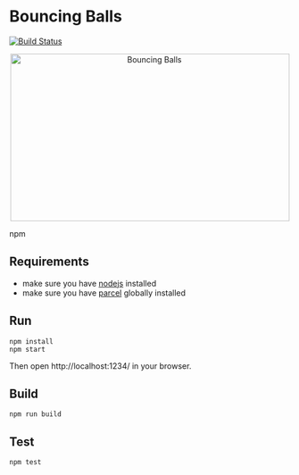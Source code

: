 # Bouncing Balls

[![Build Status](https://travis-ci.org/gerkirill/bouncing-balls.svg?branch=master)](https://travis-ci.org/gerkirill/bouncing-balls)

<p align="center">
  <a href="https://gerkirill.github.io/bouncing-balls/" target="_blank">
    <img alt="Bouncing Balls" src="https://gerkirill.github.io/preview.e445f270.jpg" width="500" height="300">
  </a>
</p>npm

## Requirements
- make sure you have [nodejs](https://nodejs.org/) installed
- make sure you have [parcel](https://parceljs.org/) globally installed

## Run
```
npm install
npm start
```
Then open http://localhost:1234/ in your browser.

## Build
```
npm run build
```

## Test
```
npm test
```